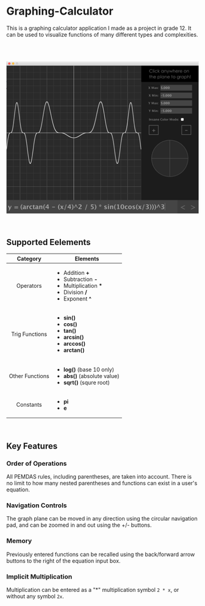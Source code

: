 # Graphing-Calculator
This is a graphing calculator application I made as a project in grade 12. It can be used to visualize functions of many different types and complexities.

</br>

</br>

![alt text](https://github.com/VictorSuciu/Graphing-Calculator/blob/master/Images/GC_Example.png)

</br>

## Supported Eelements

| Category | Elements |
| :---: | --- |
| Operators | <ul><li>Addition **+**</li><li>Subtraction **-**</li><li>Multiplication **\***</li><li>Division **/**</li><li>Exponent **^**</li></ul> |
| Trig Functions | <ul><li>**sin()**</li><li>**cos()**</li><li>**tan()**</li><li>**arcsin()**</li><li>**arccos()**</li><li>**arctan()**</li></ul> |
| Other Functions | <ul><li>**log()** (base 10 only)</li><li>**abs()** (absolute value)</li><li>**sqrt()** (squre root)</li></ul> |
| Constants | <ul><li>**pi**</li><li>**e**</li></ul> |

</br>

## Key Features

### Order of Operations

All PEMDAS rules, including parentheses, are taken into account. There is no limit to how many nested parentheses and functions can exist in a user's equation. 

### Navigation Controls

The graph plane can be moved in any direction using the circular navigation pad, and can be zoomed in and out using the +/- buttons. 

### Memory

Previously entered functions can be recalled using the back/forward arrow buttons to the right of the equation input box.

### Implicit Multiplication

Multiplication can be entered as a "\*" multiplication symbol ```2 * x```, or without any symbol ```2x```.
